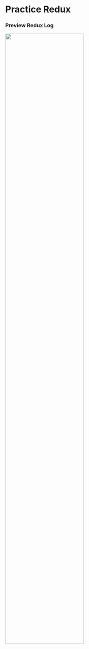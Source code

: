 # Practice Redux

### Preview Redux Log

<img src="https://user-images.githubusercontent.com/45756853/113648369-7c1f0c80-96c7-11eb-9587-fca99df3e8ae.png" width= "70%"/>
